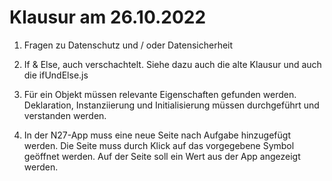 # Klausur am 26.10.2022

1. Fragen zu Datenschutz und / oder Datensicherheit

2. If & Else, auch verschachtelt. Siehe dazu auch die alte Klausur und auch die ifUndElse.js

3. Für ein Objekt müssen relevante Eigenschaften gefunden werden. Deklaration, Instanziierung und Initialisierung müssen durchgeführt und verstanden werden.

4. In der N27-App muss eine neue Seite nach Aufgabe hinzugefügt werden. Die Seite muss durch Klick auf das vorgegebene Symbol geöffnet werden. Auf der Seite soll ein Wert aus der App angezeigt werden.